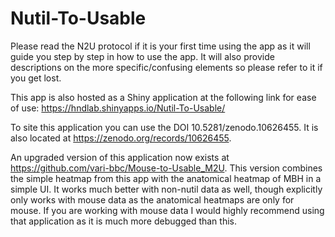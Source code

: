 # Nutil-To-Usable

Please read the N2U protocol if it is your first time using the app as it will guide you step by step in how to use the app. It will also provide descriptions on the more specific/confusing elements so please refer to it if you get lost.

This app is also hosted as a Shiny application at the following link for ease of use:  https://hndlab.shinyapps.io/Nutil-To-Usable/

To site this application you can use the DOI 10.5281/zenodo.10626455. It is also located at https://zenodo.org/records/10626455.

An upgraded version of this application now exists at https://github.com/vari-bbc/Mouse-to-Usable_M2U. This version combines the simple heatmap from this app with the anatomical heatmap of MBH in a simple UI. It works much better with non-nutil data as well, though explicitly only works with mouse data as the anatomical heatmaps are only for mouse. If you are working with mouse data I would highly recommend using that application as it is much more debugged than this.
